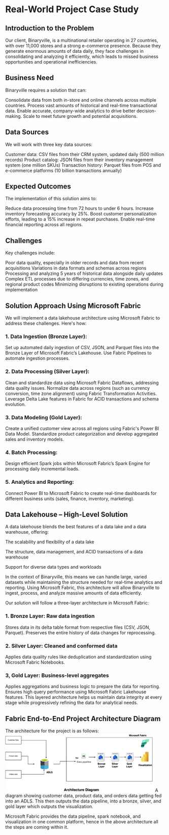 # Real-World Project Case Study
## Introduction to the Problem

Our client, Binaryville, is a multinational retailer operating in 27 countries, with over 11,000 stores and a strong e-commerce presence. Because they generate enormous amounts of data daily, they face challenges in consolidating and analyzing it efficiently, which leads to missed business opportunities and operational inefficiencies.

## Business Need

Binaryville requires a solution that can:

Consolidate data from both in-store and online channels across multiple countries.
Process vast amounts of historical and real-time transactional data.
Enable accurate, company-wide analytics to drive better decision-making.
Scale to meet future growth and potential acquisitions.
## Data Sources

We will work with three key data sources:

Customer data: CSV files from their CRM system, updated daily (500 million records)
Product catalog: JSON files from their inventory management system (one million SKUs)
Transaction history: Parquet files from POS and e-commerce platforms (10 billion transactions annually)
## Expected Outcomes

The implementation of this solution aims to:

Reduce data processing time from 72 hours to under 6 hours.
Increase inventory forecasting accuracy by 25%.
Boost customer personalization efforts, leading to a 15% increase in repeat purchases.
Enable real-time financial reporting across all regions.
## Challenges

Key challenges include:

Poor data quality, especially in older records and data from recent acquisitions
Variations in data formats and schemas across regions
Processing and analyzing 5 years of historical data alongside daily updates
Complex ETL processes due to differing currencies, time zones, and regional product codes
Minimizing disruptions to existing operations during implementation
## Solution Approach Using Microsoft Fabric

We will implement a data lakehouse architecture using Microsoft Fabric to address these challenges. Here's how:

### 1. Data Ingestion (Bronze Layer):

Set up automated daily ingestion of CSV, JSON, and Parquet files into the Bronze Layer of Microsoft Fabric’s Lakehouse.
Use Fabric Pipelines to automate ingestion processes.
### 2. Data Processing (Silver Layer):

Clean and standardize data using Microsoft Fabric Dataflows, addressing data quality issues.
Normalize data across regions (such as currency conversion, time zone alignment) using Fabric Transformation Activities.
Leverage Delta Lake features in Fabric for ACID transactions and schema evolution.
### 3. Data Modeling (Gold Layer):

Create a unified customer view across all regions using Fabric's Power BI Data Model.
Standardize product categorization and develop aggregated sales and inventory models.
### 4. Batch Processing:

Design efficient Spark jobs within Microsoft Fabric’s Spark Engine for processing daily incremental loads.
### 5. Analytics and Reporting:

Connect Power BI to Microsoft Fabric to create real-time dashboards for different business units (sales, finance, inventory, marketing).


## Data Lakehouse – High-Level Solution
A data lakehouse blends the best features of a data lake and a data warehouse, offering:

The scalability and flexibility of a data lake

The structure, data management, and ACID transactions of a data warehouse

Support for diverse data types and workloads

In the context of Binaryville, this means we can handle large, varied datasets while maintaining the structure needed for real-time analytics and reporting. Using Microsoft Fabric, this architecture will allow Binaryville to ingest, process, and analyze massive amounts of data efficiently.

Our solution will follow a three-layer architecture in Microsoft Fabric:

### 1. Bronze Layer: Raw data ingestion

Stores data in its delta table format from respective files (CSV, JSON, Parquet).
Preserves the entire history of data changes for reprocessing.
### 2. Silver Layer: Cleaned and conformed data

Applies data quality rules like deduplication and standardization using Microsoft Fabric Notebooks.
### 3, Gold Layer: Business-level aggregates

Applies aggregations and business logic to prepare the data for reporting.
Ensures high query performance using Microsoft Fabric Lakehouse features.
This layered architecture helps us maintain data integrity at every stage while progressively refining the data for analytical needs.

## Fabric End-to-End Project Architecture Diagram
The architecture for the project is as follows:
![Diagram](./images/diagram.png)
A diagram showing customer data, product data, and orders data getting fed into an ADLS. This then outputs the data pipeline, into a bronze, silver, and gold layer which outputs the visualization.

Microsoft Fabric provides the data pipeline, spark notebook, and visualization in one common platform, hence in the above architecture all the steps are coming within it.